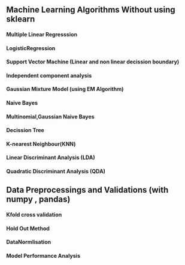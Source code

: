 ## Machine Learning Algorithms Without using sklearn 
#### Multiple Linear Regresssion
#### LogisticRegression
#### Support Vector Machine (Linear and non linear decission boundary)
#### Independent component analysis
#### Gaussian Mixture Model (using EM Algorithm)
#### Naive Bayes
#### Multinomial,Gaussian Naive Bayes
#### Decission Tree
#### K-nearest Neighbour(KNN)
#### Linear Discriminant Analysis (LDA)
#### Quadratic Discriminant Analysis (QDA)

## Data Preprocessings and Validations (with numpy , pandas)
#### Kfold cross validation
#### Hold Out Method
#### DataNormlisation
#### Model Performance Analysis
